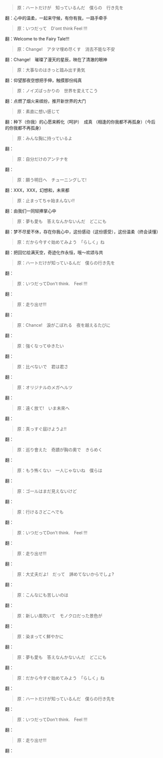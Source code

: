 > 原：ハートだけが　知っているんだ　僕らの　行き先を

  翻：心中的温柔，一起来守候，有你有我，一路手牵手
  
> 原：いつだって　D'ont think Feel !!!

  翻：Welcome to the Fairy Tale!!!
  

> 原：Change!　アタマ埋め尽くす　消去不能な不安

  翻：Change!　璀璨了漫天的星辰，映在了清澈的眼神
  
> 原：大事なのはきっと踏み出す勇気

  翻：仰望那夜空想把手伸，触摸那份纯真
  
> 原：ノイズばっかりの　世界を変えてこう

  翻：点燃了烟火来缤纷，推开新世界的大门
  
> 原：素直に想い感じて

  翻：种下（你我）的心愿来孵化（呵护）　成真
（相逢的你我都不再孤身）（今后的你我都不再孤身）
  
> 原：みんな胸に持っているよ

  翻：
  
> 原：自分だけのアンテナを

  翻：
  
> 原：願う明日へ　チュ一ニングして!

  翻：XXX，XXX，幻想和，未來都
  
> 原：止まってちゃ始まんない!!

  翻：由我们一同轻捧掌心中
  
> 原：夢も愛も　答えなんかないんだ　どこにも

  翻：梦不尽爱不休，存在你我心中，这份感动（这份感受），这份温柔（终会读懂）
  
> 原：だから今すぐ始めてみよう　「らしく」ね

  翻：把回忆绘满天空，奇迹化作永恒，哦～欢颂与共
  
> 原：ハ一トだけが知っているんだ　僕らの行き先を

  翻：
  
> 原：いつだってDon't think.　Feel !!!

  翻：
  
> 原：走り出せ!!!

  翻：
  

> 原：Chance!　淚がこぼれる　夜を越えるたびに

  翻：
  
> 原：強くなってゆきたい

  翻：
  
> 原：比べないで　君は君さ

  翻：
  
> 原：オリジナルのメガヘルツ

  翻：
  
> 原：遠く放て!　いま未來へ

  翻：
  
> 原：真っすぐ屆けようよ!!

  翻：
  
> 原：巡り會えた　奇蹟が胸の奧で　きらめく

  翻：
  
> 原：もう怖くない　一人じゃないね　僕らは

  翻：
  
> 原：ゴ一ルはまだ見えないけど

  翻：
  
> 原：行けるさどこへでも

  翻：
  
> 原：いつだってDon't think.　Feel !!!

  翻：
  
> 原：走り出せ!!!

  翻：


> 原：大丈夫だよ!　だって　諦めてないからでしょ?

  翻：
  
> 原：こんなにも苦しいのは

  翻：
  
> 原：新しい風吹いて　モノクロだった景色が

  翻：
  
> 原：染まってく鮮やかに

  翻：
  
> 原：夢も愛も　答えなんかないんだ　どこにも

  翻：
  
> 原：だから今すぐ始めてみよう　「らしく」ね

  翻：
  
> 原：ハ一トだけが知っているんだ　僕らの行き先を

  翻：
  
> 原：いつだってDon't think.　Feel !!!

  翻：
  
> 原：走り出せ!!!

  翻：
